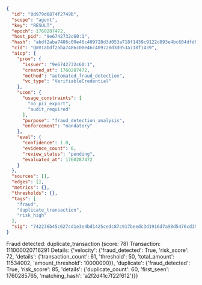```json
{
  "id": "0d979d6874f2749b",
  "scope": "agent",
  "key": "RESULT",
  "epoch": 1760287472,
  "host_pid": "9e6742732c60:1",
  "hash": "abdf2aba7486c00e46c409728d3d053a718f1439c9122d893e4bc604dfd67d29",
  "cid": "QmV1abdf2aba7486c00e46c409728d3d053a718f1439",
  "aicp": {
    "prov": {
      "issuer": "9e6742732c60:1",
      "created_at": 1760287472,
      "method": "automated_fraud_detection",
      "vc_type": "VerifiableCredential"
    },
    "ucon": {
      "usage_constraints": [
        "no_pii_export",
        "audit_required"
      ],
      "purpose": "fraud_detection_analysis",
      "enforcement": "mandatory"
    },
    "eval": {
      "confidence": 1.0,
      "evidence_count": 0,
      "review_status": "pending",
      "evaluated_at": 1760287472
    }
  },
  "sources": [],
  "edges": [],
  "metrics": {},
  "thresholds": {},
  "tags": [
    "fraud",
    "duplicate_transaction",
    "risk_high"
  ],
  "sig": "742236b45c627cd1e3e4bd1425cedc87c917beedc3d1916d7a98d5476cd355e1"
}
```

Fraud detected: duplicate_transaction (score: 78)
Transaction: 111000020716291
Details: {'velocity': {'fraud_detected': True, 'risk_score': 72, 'details': {'transaction_count': 61, 'threshold': 50, 'total_amount': 11534002, 'amount_threshold': 10000000}}, 'duplicate': {'fraud_detected': True, 'risk_score': 85, 'details': {'duplicate_count': 60, 'first_seen': 1760285765, 'matching_hash': 'a2f2d41c7f22f612'}}}
